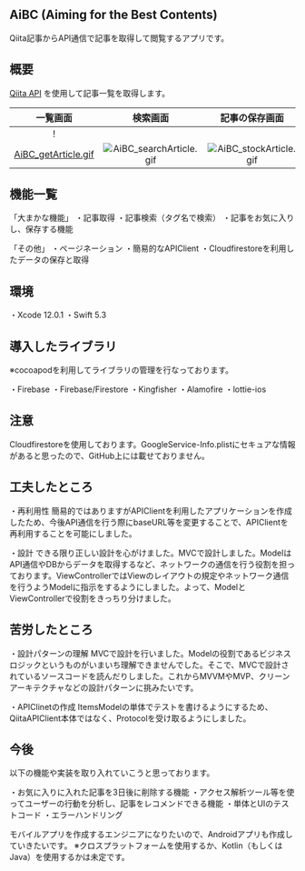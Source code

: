 ## AiBC (Aiming for the Best Contents)
Qiita記事からAPI通信で記事を取得して閲覧するアプリです。

## 概要

[Qiita API](https://qiita.com/api/v2/docs#%E6%A6%82%E8%A6%81) を使用して記事一覧を取得します。

| 一覧画面 | 検索画面 | 記事の保存画面 |
| :-----: | :-----: | :-----: |
| !
[AiBC_getArticle.gif](https://qiita-image-store.s3.ap-northeast-1.amazonaws.com/0/192876/fdd4d264-b78c-baa4-4456-f67a1f5da553.gif) | ![AiBC_searchArticle.gif](https://qiita-image-store.s3.ap-northeast-1.amazonaws.com/0/192876/1ce27ce6-bc43-3d4f-7cf9-b9505429cf77.gif) | ![AiBC_stockArticle.gif](https://qiita-image-store.s3.ap-northeast-1.amazonaws.com/0/192876/41a21bca-d860-44f3-dbf7-acdbcf8a59c2.gif) |

## 機能一覧

「大まかな機能」
・記事取得
・記事検索（タグ名で検索）
・記事をお気に入りし、保存する機能

「その他」
・ページネーション
・簡易的なAPIClient
・Cloudfirestoreを利用したデータの保存と取得

## 環境

・Xcode 12.0.1
・Swift 5.3

## 導入したライブラリ
※cocoapodを利用してライブラリの管理を行なっております。

・Firebase
・Firebase/Firestore
・Kingfisher
・Alamofire
・lottie-ios

## 注意
Cloudfirestoreを使用しております。GoogleService-Info.plistにセキュアな情報があると思ったので、GitHub上には載せておりません。



## 工夫したところ

・再利用性
簡易的ではありますがAPIClientを利用したアプリケーションを作成したため、今後API通信を行う際にbaseURL等を変更することで、APIClientを再利用することを可能にしました。

・設計
できる限り正しい設計を心がけました。MVCで設計しました。ModelはAPI通信やDBからデータを取得するなど、ネットワークの通信を行う役割を担っております。ViewControllerではViewのレイアウトの規定やネットワーク通信を行うようModelに指示をするようにしました。よって、ModelとViewControllerで役割をきっちり分けました。

## 苦労したところ

・設計パターンの理解
MVCで設計を行いました。Modelの役割であるビジネスロジックというものがいまいち理解できませんでした。そこで、MVCで設計されているソースコードを読んだりしました。これからMVVMやMVP、クリーンアーキテクチャなどの設計パターンに挑みたいです。

・APIClinetの作成
ItemsModelの単体でテストを書けるようにするため、QiitaAPIClient本体ではなく、Protocolを受け取るようにしました。

## 今後

以下の機能や実装を取り入れていこうと思っております。

・お気に入りに入れた記事を3日後に削除する機能
・アクセス解析ツール等を使ってユーザーの行動を分析し、記事をレコメンドできる機能
・単体とUIのテストコード
・エラーハンドリング 

モバイルアプリを作成するエンジニアになりたいので、Androidアプリも作成していきたいです。
※クロスプラットフォームを使用するか、Kotlin（もしくはJava）を使用するかは未定です。


